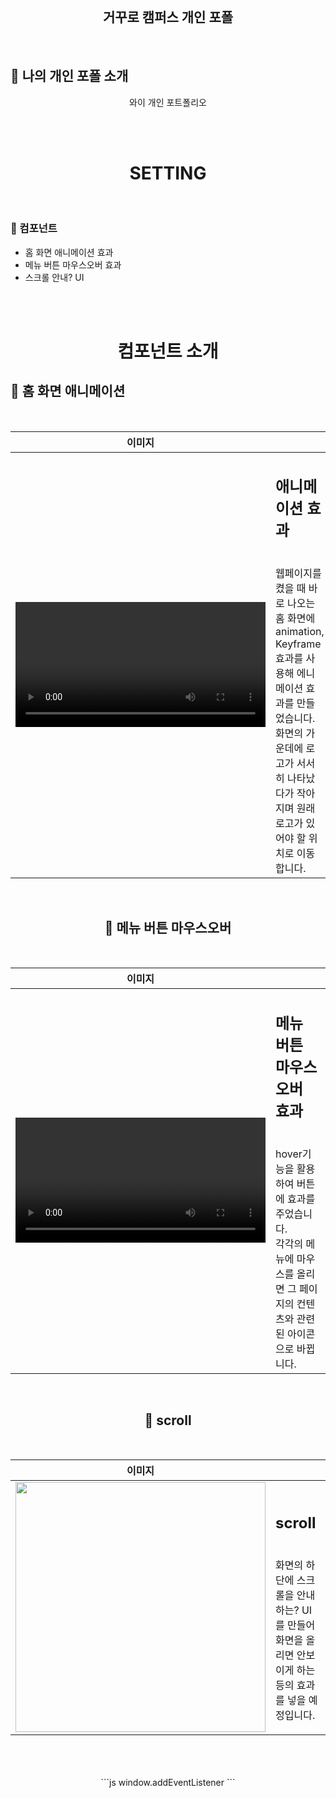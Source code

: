 <br>

 <h2 align="center">거꾸로 캠퍼스 개인 포폴</h2>

<br>

## 🌱 나의 개인 포폴 소개 

<div align="center">

와이 개인 포트폴리오

</div>

</br>

</br>


 <h1 align="center"> SETTING </h1>
<br>


### 📱 컴포넌트

- 홈 화면 애니메이션 효과
- 메뉴 버튼 마우스오버 효과
- 스크롤 안내? UI

<br>
<br>

 <h1 align="center"> 컴포넌트 소개 </h1>
 
## 📱 홈 화면 애니메이션

<br>

| 이미지 | |
|:-----:|:----|
| <video src="https://user-images.githubusercontent.com/94329539/146098364-7f90c031-c9e4-458b-bd7a-4d5ffc33d159.mov" width= 400> | <h2>애니메이션 효과 </h2> <br> 웹페이지를 켰을 때 바로 나오는 홈 화면에 animation, Keyframe효과를 사용해 에니메이션 효과를 만들었습니다. <br> 화면의 가운데에 로고가 서서히 나타났다가 작아지며 원래 로고가 있어야 할 위치로 이동합니다.  |

<div align="center">

<br>

 ## 📱 메뉴 버튼 마우스오버

<br>

| 이미지 | |
|:-----:|:----|
| <video src="https://user-images.githubusercontent.com/94329539/146098880-dcb5a236-5b89-4bdc-8c12-0e98bb38acc2.mov" width= 400> | <h2>메뉴 버튼 마우스오버 효과</h2> <br> hover기능을 활용하여 버튼에 효과를 주었습니다. <br> 각각의 메뉴에 마우스를 올리면 그 페이지의 컨텐츠와 관련된 아이콘으로 바뀝니다. |
 
<div align="center">
 
<br>

 ## 📱 scroll

<br>
 
 | 이미지 | |
|:-----:|:----|
| <img src="https://user-images.githubusercontent.com/94329539/146101013-188dbd64-7a54-42b4-b4df-efc4db2b3080.png" width= 400> | <h2>scroll</h2> <br> 화면의 하단에 스크롤을 안내하는? UI를 만들어 화면을 올리면 안보이게 하는 등의 효과를 넣을 예정입니다. |
 
<div align="center">
 
<br>
<br>

<br>
```js
  window.addEventListener
```

